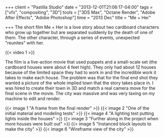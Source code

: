 +++
client = "Pastilla Studio"
date = "2013-12-01T21:06:17-04:00"
tags = ["vfx", "compositing", "3D"]
tools = ["3DS Max", "Octane Render", "Adobe After Effects", "Adobe Photoshop"]
time = "2013 Dec"
title = "Me + Her"

+++
The short film Me + Her is a love story about two cardboard characters who grow up together but are separated suddenly by the death of one of them. The other character, through a series of events, unexpected "reunites" with her.

{{< video 1 >}}

The film is a live-action movie that used puppets and a small-scale set (the cardboard houses were about 4 feet high). They only had about 12 houses because of the limited space they had to work in and the incredible work it takes to make each house. The problem was that for the final end shot they wanted a picture of the whole implied town that the story takes place in. I was hired to create their town in 3D and match a real camera move for the final scene in the movie. The city was massive and was very taxing on my machine to edit and render.

{{< image 1 "A frame from the final render" >}}
{{< image 2 "One of the initial material and modeling tests" >}}
{{< image 4 "A lighting test putting lights inside the houses" >}}
{{< image 3 "Further along in the project when more houses were built out" >}}
{{< image 5 "Instanced block layouts to make the city" >}}
{{< image 6 "Wireframe view of the city" >}}
